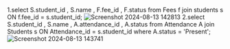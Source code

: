 1.select S.student_id , S.name , F.fee_id , F.status
 from
 Fees f join students s 
 ON f.fee_id = s.student_id;
 ![Screenshot 2024-08-13 142813](https://github.com/user-attachments/assets/05e21e4a-7106-4576-8061-48b134c3f591)
2.select  S.student_id , S.name , A.attendance_id , A.status
 from Attendance A join Students s 
 ON Attendance_id = s.student_id
 where A.status = 'Present';
 ![Screenshot 2024-08-13 143741](https://github.com/user-attachments/assets/58e77619-50c8-4b5b-b638-1aa9b1bb40be)

